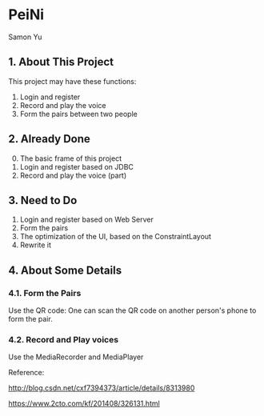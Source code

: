 # PeiNi

Samon Yu

## 1. About This Project

This project may have these functions:

1. Login and register
2. Record and play the voice
3. Form the pairs between two people

## 2. Already Done

0. The basic frame of this project
1. Login and register based on JDBC
2. Record and play the voice (part)

## 3. Need to Do

1. Login and register based on Web Server
2. Form the pairs
3. The optimization of the UI, based on the ConstraintLayout
4. Rewrite it

## 4. About Some Details

### 4.1. Form the Pairs

Use the QR code: One can scan the QR code on another person's phone to form the pair.

### 4.2. Record and Play voices

Use the MediaRecorder and MediaPlayer

Reference:

http://blog.csdn.net/cxf7394373/article/details/8313980

https://www.2cto.com/kf/201408/326131.html

